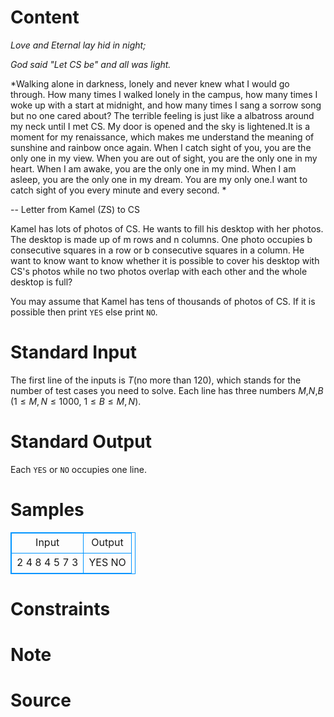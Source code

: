 
# Content

*Love and Eternal lay hid in night;*

*God said "Let CS be" and all was light.*

*Walking alone in darkness, lonely and never knew what I would go through. How many times I walked lonely in the campus, how many times I woke up with a start at midnight, and how many times I sang a sorrow song but no one cared about? The terrible feeling is just like a albatross around my neck until I met CS. My door is opened and the sky is lightened.It is a moment for my renaissance, which makes me understand the meaning of sunshine and rainbow once again. When I catch sight of you, you are the only one in my view. When you are out of sight, you are the only one in my heart. When I am awake, you are the only one in my mind. When I am asleep, you are the only one in my dream. You are my only one.I want to catch sight of you every minute and every second. *

-- Letter from Kamel (ZS) to CS

Kamel has lots of photos of CS. He wants to fill his desktop with her photos. The desktop is made up of m rows and n columns. One photo occupies b consecutive squares in a row or b consecutive squares in a column. He want to know want to know whether it is possible to cover his desktop with CS's photos while no two photos overlap with each other and the whole desktop is full? 

You may assume that Kamel has tens of thousands of photos of CS. If it is possible then print `YES` else print `NO`.

# Standard Input

The first line of the inputs is $T$(no more than $120$), which stands for the number of test cases you need to solve. Each line has three numbers $M$,$N$,$B$ ($1\leq M,N\leq 1000$, $1\leq B\leq M,N$).

# Standard Output

Each `YES` or `NO` occupies one line.

# Samples

<style>
        table,table tr th, table tr td { border:1px solid #0094ff; }
        table { width: 200px; min-height: 25px; line-height: 25px; text-align: center; border-collapse: collapse;}   
    </style>
<table>
	<tr>
		<td>Input</td>
		<td>Output</td>
	</tr>
<tr><td>2
4 8 4
5 7 3</td><td>YES
NO</td></tr></table>


# Constraints



# Note



# Source


